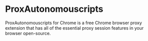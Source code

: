 # ProxAutonomouscripts
ProxAutonomouscripts for Chrome is a free Chrome browser proxy extension that has all of the essential proxy session features in your browser open-source.
